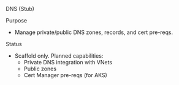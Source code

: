 DNS (Stub)

Purpose
- Manage private/public DNS zones, records, and cert pre-reqs.

Status
- Scaffold only. Planned capabilities:
  - Private DNS integration with VNets
  - Public zones
  - Cert Manager pre-reqs (for AKS)

